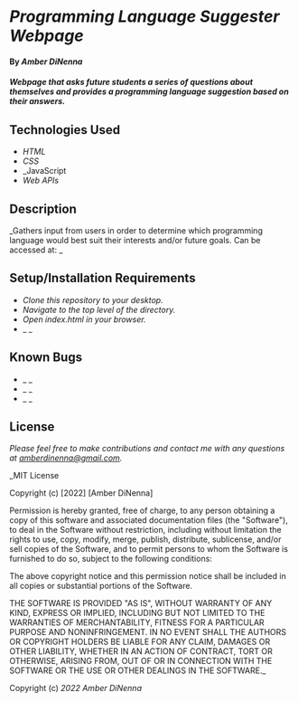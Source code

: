# _Programming Language Suggester Webpage_

#### By _Amber DiNenna_

#### _Webpage that asks future students a series of questions about themselves and provides a programming language suggestion based on their answers._

## Technologies Used

* _HTML_
* _CSS_
* _JavaScript
* _Web APIs_

## Description

_Gathers input from users in order to determine which programming language would best suit their interests and/or future goals. Can be accessed at:  _

## Setup/Installation Requirements

* _Clone this repository to your desktop._
* _Navigate to the top level of the directory._
* _Open index.html in your browser._
* _ _

## Known Bugs

* _ _
* _ _
* _ _

## License

_Please feel free to make contributions and contact me with any questions at amberdinenna@gmail.com._

_MIT License

Copyright (c) [2022] [Amber DiNenna]

Permission is hereby granted, free of charge, to any person obtaining a copy
of this software and associated documentation files (the "Software"), to deal
in the Software without restriction, including without limitation the rights
to use, copy, modify, merge, publish, distribute, sublicense, and/or sell
copies of the Software, and to permit persons to whom the Software is
furnished to do so, subject to the following conditions:

The above copyright notice and this permission notice shall be included in all
copies or substantial portions of the Software.

THE SOFTWARE IS PROVIDED "AS IS", WITHOUT WARRANTY OF ANY KIND, EXPRESS OR
IMPLIED, INCLUDING BUT NOT LIMITED TO THE WARRANTIES OF MERCHANTABILITY,
FITNESS FOR A PARTICULAR PURPOSE AND NONINFRINGEMENT. IN NO EVENT SHALL THE
AUTHORS OR COPYRIGHT HOLDERS BE LIABLE FOR ANY CLAIM, DAMAGES OR OTHER
LIABILITY, WHETHER IN AN ACTION OF CONTRACT, TORT OR OTHERWISE, ARISING FROM,
OUT OF OR IN CONNECTION WITH THE SOFTWARE OR THE USE OR OTHER DEALINGS IN THE
SOFTWARE._

Copyright (c) _2022_ _Amber DiNenna_
